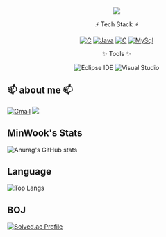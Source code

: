 <div align=center>
	<img src="https://capsule-render.vercel.app/api?type=waving&color=auto&height=300&section=header&text=MinWook's%20Github!&fontSize=90" />	
</div>

<div align="center"> 
 
⚡  Tech Stack   ⚡
 
</div>
<div align="center">
 
[![C](https://img.shields.io/badge/C++-F7DF1E?style=flat-square&logo=&logoColor=black)](https://github.com/MinWook6457/MinWook6457/edit/main/README.md) [![Java](https://img.shields.io/badge/Java-007396?style=flat-square&logo=Java&logoColor=white)](https://github.com/MinWook6457/) [![C](https://img.shields.io/badge/C-1572B6?style=flat-square&logo=C3&logoColor=white)](https://github.com/MinWook6457) [![MySql](https://img.shields.io/badge/MySql-4479A1?style=flat-square&logo=&logoColor=white)](https://github.com/MinWook6457)
 
</div>

<div align="center"> 
 
✨ Tools ✨
 
</div>
<div align="center"> 
 
![Eclipse IDE](https://img.shields.io/badge/Eclipse%20IDE-2C2255.svg?&style=for-the-badge&logo=Eclipse%20IDE&logoColor=white)
![Visual Studio](https://img.shields.io/badge/Visual%20Studio-5C2D91.svg?&style=for-the-badge&logo=Visual%20Studio%20&logoColor=white)

</div>
 
##  📫 about me  📫 
[![Gmail](https://img.shields.io/badge/Gmail-EA4335?style=flat-square&logo=Gmail&logoColor=white)](mailto:one.minuk6457@gmail.com)
<a href = "https://www.instagram.com/min._.uuk_"><img src="https://img.shields.io/badge/Instagram-%23E4405F.svg?style=for-the-badge&logo=Instagram&logoColor=white&link=https://www.instagram.com/min._.uuk_"/></a>

 
 ## MinWook's Stats
![Anurag's GitHub stats](https://github-readme-stats.vercel.app/api?username=MinWook6457&show_icons=true&theme=onedark)

## Language
![Top Langs](https://github-readme-stats.vercel.app/api/top-langs/?username=MinWook6457&layout=compact&theme=dracula)

## BOJ
[![Solved.ac Profile](http://mazassumnida.wtf/api/generate_badge?boj=alsdnr6457)](https://solved.ac/alsdnr6457)<br/>
